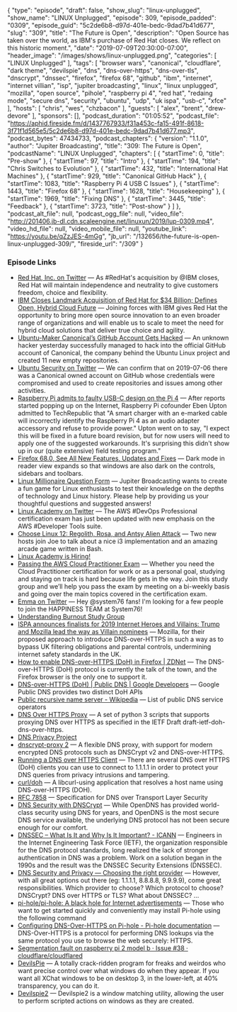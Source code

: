 {
  "type": "episode",
  "draft": false,
  "show_slug": "linux-unplugged",
  "show_name": "LINUX Unplugged",
  "episode": 309,
  "episode_padded": "0309",
  "episode_guid": "5c2de6b8-d97d-401e-bedc-9dad7b41d677",
  "slug": "309",
  "title": "The Future is Open",
  "description": "Open Source has taken over the world, as IBM's purchase of Red Hat closes. We reflect on this historic moment.",
  "date": "2019-07-09T20:30:00-07:00",
  "header_image": "/images/shows/linux-unplugged.png",
  "categories": [
    "LINUX Unplugged"
  ],
  "tags": [
    "browser wars",
    "canonical",
    "cloudflare",
    "dark theme",
    "devilspie",
    "dns",
    "dns-over-https",
    "dns-over-tls",
    "dnscrypt",
    "dnssec",
    "firefox",
    "firefox 68",
    "github",
    "ibm",
    "internet",
    "internet villian",
    "isp",
    "jupiter broadcasting",
    "linux",
    "linux unplugged",
    "mozilla",
    "open source",
    "pihole",
    "raspberry pi 4",
    "red hat",
    "redaing mode",
    "secure dns",
    "security",
    "ubuntu",
    "udp",
    "uk ispa",
    "usb-c",
    "xfce"
  ],
  "hosts": [
    "chris",
    "wes",
    "chzbacon"
  ],
  "guests": [
    "alex",
    "brent",
    "drew-devore"
  ],
  "sponsors": [],
  "podcast_duration": "01:05:52",
  "podcast_file": "https://aphid.fireside.fm/d/1437767933/f31a453c-fa15-491f-8618-3f71f1d565e5/5c2de6b8-d97d-401e-bedc-9dad7b41d677.mp3",
  "podcast_bytes": 47434733,
  "podcast_chapters": {
    "version": "1.1.0",
    "author": "Jupiter Broadcasting",
    "title": "309: The Future is Open",
    "podcastName": "LINUX Unplugged",
    "chapters": [
      {
        "startTime": 0,
        "title": "Pre-show"
      },
      {
        "startTime": 97,
        "title": "Intro"
      },
      {
        "startTime": 194,
        "title": "Chris Switches to Evolution"
      },
      {
        "startTime": 432,
        "title": "International Hat Machines"
      },
      {
        "startTime": 929,
        "title": "Canonical GitHub Hack"
      },
      {
        "startTime": 1083,
        "title": "Raspberry Pi 4 USB C Issues"
      },
      {
        "startTime": 1443,
        "title": "Firefox 68"
      },
      {
        "startTime": 1628,
        "title": "Housekeeping"
      },
      {
        "startTime": 1969,
        "title": "Fixing DNS"
      },
      {
        "startTime": 3445,
        "title": "Feedback"
      },
      {
        "startTime": 3723,
        "title": "Post-show"
      }
    ]
  },
  "podcast_alt_file": null,
  "podcast_ogg_file": null,
  "video_file": "http://201406.jb-dl.cdn.scaleengine.net/linuxun/2019/lup-0309.mp4",
  "video_hd_file": null,
  "video_mobile_file": null,
  "youtube_link": "https://youtu.be/qZzJES-4mGg",
  "jb_url": "/132656/the-future-is-open-linux-unplugged-309/",
  "fireside_url": "/309"
}


### Episode Links

  * [Red Hat, Inc. on Twitter](https://twitter.com/RedHat/status/1148570974637498368 "Red Hat, Inc. on Twitter") — As #RedHat's acquisition by @IBM closes, Red Hat will maintain independence and neutrality to give customers freedom, choice and flexibility. 
  * [IBM Closes Landmark Acquisition of Red Hat for $34 Billion; Defines Open, Hybrid Cloud Future](https://www.redhat.com/en/about/press-releases/ibm-closes-landmark-acquisition-red-hat-34-billion-defines-open-hybrid-cloud-future "IBM Closes Landmark Acquisition of Red Hat for $34 Billion; Defines Open, Hybrid Cloud Future") — Joining forces with IBM gives Red Hat the opportunity to bring more open source innovation to an even broader range of organizations and will enable us to scale to meet the need for hybrid cloud solutions that deliver true choice and agility.
  * [Ubuntu-Maker Canonical’s GitHub Account Gets Hacked](https://thehackernews.com/2019/07/canonical-ubuntu-github-hacked.html "Ubuntu-Maker Canonical’s GitHub Account Gets Hacked") — An unknown hacker yesterday successfully managed to hack into the official GitHub account of Canonical, the company behind the Ubuntu Linux project and created 11 new empty repositories.
  * [Ubuntu Security on Twitter](https://twitter.com/ubuntu_sec/status/1147675201632473088 "Ubuntu Security on Twitter") — We can confirm that on 2019-07-06 there was a Canonical owned account on GitHub whose credentials were compromised and used to create repositories and issues among other activities.
  * [Raspberry Pi admits to faulty USB-C design on the Pi 4](https://arstechnica.com/gadgets/2019/07/raspberry-pi-4-uses-incorrect-usb-c-design-wont-work-with-some-chargers/ "Raspberry Pi admits to faulty USB-C design on the Pi 4") — After reports started popping up on the Internet, Raspberry Pi cofounder Eben Upton admitted to TechRepublic that "A smart charger with an e-marked cable will incorrectly identify the Raspberry Pi 4 as an audio adapter accessory and refuse to provide power." Upton went on to say, "I expect this will be fixed in a future board revision, but for now users will need to apply one of the suggested workarounds. It's surprising this didn't show up in our (quite extensive) field testing program."
  * [Firefox 68.0, See All New Features, Updates and Fixes](https://www.mozilla.org/en-US/firefox/68.0/releasenotes/ "Firefox 68.0, See All New Features, Updates and Fixes") — Dark mode in reader view expands so that windows are also dark on the controls, sidebars and toolbars.
  * [Linux Millionaire Question Form](https://docs.google.com/forms/d/1QDhxH88HwLxSxgW9iiHk-am_m59Jywc5pnL-aDY2hio/viewform?edit_requested=true "Linux Millionaire Question Form") — Jupiter Broadcasting wants to create a fun game for Linux enthusiasts to test their knowledge on the depths of technology and Linux history. Please help by providing us your thoughtful questions and suggested answers! 
  * [Linux Academy on Twitter](https://twitter.com/linuxacademyCOM/status/1138424138501148673 "Linux Academy on Twitter") — The AWS #DevOps Professional certification exam has just been updated with new emphasis on the AWS #Developer Tools suite. 
  * [Choose Linux 12: Regolith, Rosa, and Antsy Alien Attack](https://chooselinux.show/12 "Choose Linux 12: Regolith, Rosa, and Antsy Alien Attack") — Two new hosts join Joe to talk about a nice i3 implementation and an amazing arcade game written in Bash. 
  * [Linux Academy is Hiring!](https://jobs.lever.co/linuxacademy/ "Linux Academy is Hiring!")
  * [Passing the AWS Cloud Practitioner Exam](https://www.meetup.com/jupiterbroadcasting/events/262584571/ "Passing the AWS Cloud Practitioner Exam") — Whether you need the Cloud Practitioner certification for work or as a personal goal, studying and staying on track is hard because life gets in the way. Join this study group and we’ll help you pass the exam by meeting on a bi-weekly basis and going over the main topics covered in the certification exam. 
  * [Emma on Twitter](https://twitter.com/SocialHappiness/status/1148338792434061312 "Emma on Twitter") — Hey @system76 fans! I'm looking for a few people to join the HAPPINESS TEAM at System76! 
  * [Understanding Burnout Study Group](https://www.youtube.com/watch?v=hrdUJwfazJY "Understanding Burnout Study Group")
  * [ISPA announces finalists for 2019 Internet Heroes and Villains: Trump and Mozilla lead the way as Villain nominees](https://www.ispa.org.uk/ispa-announces-finalists-for-2019-internet-heroes-and-villains-trump-and-mozilla-lead-the-way-as-villain-nominees/ "ISPA announces finalists for 2019 Internet Heroes and Villains: Trump and Mozilla lead the way as Villain nominees") — Mozilla, for their proposed approach to introduce DNS-over-HTTPS in such a way as to bypass UK filtering obligations and parental controls, undermining internet safety standards in the UK.
  * [How to enable DNS-over-HTTPS (DoH) in Firefox | ZDNet](https://www.zdnet.com/article/how-to-enable-dns-over-https-doh-in-firefox/ "How to enable DNS-over-HTTPS \(DoH\) in Firefox | ZDNet") — The DNS-over-HTTPS (DoH) protocol is currently the talk of the town, and the Firefox browser is the only one to support it. 
  * [DNS-over-HTTPS (DoH) | Public DNS | Google Developers](https://developers.google.com/speed/public-dns/docs/doh/ "DNS-over-HTTPS \(DoH\)  |  Public DNS  |  Google Developers") — Google Public DNS provides two distinct DoH APIs
  * [Public recursive name server - Wikipedia](https://en.m.wikipedia.org/wiki/Public_recursive_name_server "Public recursive name server - Wikipedia") — List of public DNS service operators
  * [DNS Over HTTPS Proxy](https://facebookexperimental.github.io/doh-proxy/ "DNS Over HTTPS Proxy") — A set of python 3 scripts that supports proxying DNS over HTTPS as specified in the IETF Draft draft-ietf-doh-dns-over-https. 
  * [DNS Privacy Project](https://dnsprivacy.org/wiki/display/DP/DNS+Privacy+Clients "DNS Privacy Project")
  * [dnscrypt-proxy 2](https://github.com/jedisct1/dnscrypt-proxy "dnscrypt-proxy 2") — A flexible DNS proxy, with support for modern encrypted DNS protocols such as DNSCrypt v2 and DNS-over-HTTPS. 
  * [Running a DNS over HTTPS Client](https://developers.cloudflare.com/1.1.1.1/dns-over-https/cloudflared-proxy/ "Running a DNS over HTTPS Client") — There are several DNS over HTTPS (DoH) clients you can use to connect to 1.1.1.1 in order to protect your DNS queries from privacy intrusions and tampering. 
  * [curl/doh](https://github.com/curl/doh "curl/doh") — A libcurl-using application that resolves a host name using DNS-over-HTTPS (DOH). 
  * [RFC 7858](https://tools.ietf.org/html/rfc7858 "RFC 7858") — Specification for DNS over Transport Layer Security
  * [DNS Security with DNSCrypt](https://www.opendns.com/about/innovations/dnscrypt/ "DNS Security with DNSCrypt") — While OpenDNS has provided world-class security using DNS for years, and OpenDNS is the most secure DNS service available, the underlying DNS protocol has not been secure enough for our comfort. 
  * [DNSSEC – What Is It and Why Is It Important? - ICANN](https://www.icann.org/resources/pages/dnssec-what-is-it-why-important-2019-03-05-en "DNSSEC – What Is It and Why Is It Important? - ICANN") — Engineers in the Internet Engineering Task Force (IETF), the organization responsible for the DNS protocol standards, long realized the lack of stronger authentication in DNS was a problem. Work on a solution began in the 1990s and the result was the DNSSEC Security Extensions (DNSSEC). 
  * [DNS Security and Privacy — Choosing the right provider](https://medium.com/@nykolas.z/dns-security-and-privacy-choosing-the-right-provider-61fc6d54b986 "DNS Security and Privacy — Choosing the right provider") — However, with all great options out there (eg: 1.1.1.1, 8.8.8.8, 9.9.9.9), come great responsibilities. Which provider to choose? Which protocol to choose? DNSCrypt? DNS over HTTPS or TLS? What about DNSSEC? … 
  * [pi-hole/pi-hole: A black hole for Internet advertisements](https://github.com/pi-hole/pi-hole/#one-step-automated-install "pi-hole/pi-hole: A black hole for Internet advertisements") — Those who want to get started quickly and conveniently may install Pi-hole using the following command 
  * [Configuring DNS-Over-HTTPS on Pi-hole - Pi-hole documentation](https://docs.pi-hole.net/guides/dns-over-https/ "Configuring DNS-Over-HTTPS on Pi-hole - Pi-hole documentation") — DNS-Over-HTTPS is a protocol for performing DNS lookups via the same protocol you use to browse the web securely: HTTPS. 
  * [Segmentation fault on raspberry pi 2 model b · Issue #38 · cloudflare/cloudflared](https://github.com/cloudflare/cloudflared/issues/38 "Segmentation fault on raspberry pi 2 model b · Issue #38 · cloudflare/cloudflared")
  * [DevilsPie](https://wiki.gnome.org/action/show/Projects/DevilsPie?action=show&redirect=DevilsPie "DevilsPie") — A totally crack-ridden program for freaks and weirdos who want precise control over what windows do when they appear. If you want all XChat windows to be on desktop 3, in the lower-left, at 40% transparency, you can do it. 
  * [Devilspie2](http://www.nongnu.org/devilspie2/ "Devilspie2") — Devilspie2 is a window matching utility, allowing the user to perform scripted actions on windows as they are created.


